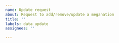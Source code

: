 ```yaml
---
name: Update request
about: Request to add/remove/update a meganation
title: ''
labels: data update
assignees: ''

---
```


<!-- Please specify which meganation you wanted updated and what the update. If you want a color change or when adding a new meganation, please give the hex color code of the fill color and border color, example #FF0000 -->
